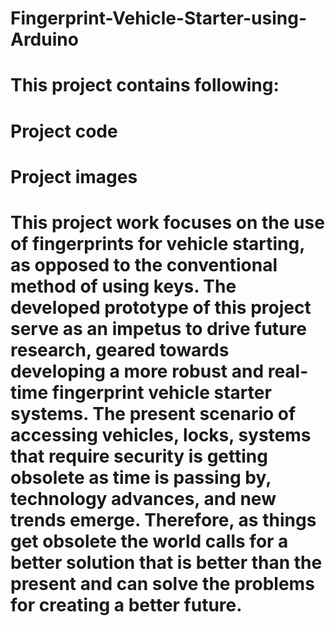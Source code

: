# Fingerprint-Vehicle-Starter-using-Arduino
# This project contains following:
   # Project code
   # Project images
# This project work focuses on the use of fingerprints for vehicle starting, as opposed to the conventional method of using keys. The developed prototype of this project serve as an impetus to drive future research, geared towards developing a more robust and real-time fingerprint vehicle starter systems. The present scenario of accessing vehicles, locks, systems that require security is getting obsolete as time is passing by, technology advances, and new trends emerge. Therefore, as things get obsolete the world calls for a better solution that is better than the present and can solve the problems for creating a better future. 
